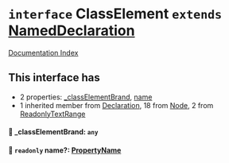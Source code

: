 # `interface` ClassElement `extends` [NamedDeclaration](../interface.NamedDeclaration/README.md)

[Documentation Index](../README.md)

## This interface has

- 2 properties:
[\_classElementBrand](#-_classelementbrand-any),
[name](#-readonly-name-propertyname)
- 1 inherited member from [Declaration](../interface.Declaration/README.md), 18 from [Node](../interface.Node/README.md), 2 from [ReadonlyTextRange](../interface.ReadonlyTextRange/README.md)


#### 📄 \_classElementBrand: `any`



#### 📄 `readonly` name?: [PropertyName](../type.PropertyName/README.md)



